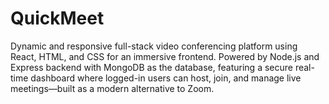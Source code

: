 # QuickMeet
Dynamic and responsive full-stack video conferencing platform using React, HTML, and CSS for an immersive frontend. Powered by Node.js and Express backend with MongoDB as the database, featuring a secure real-time dashboard where logged-in users can host, join, and manage live meetings—built as a modern alternative to Zoom.

